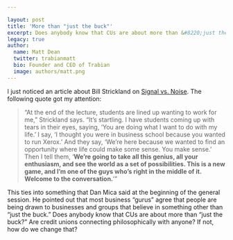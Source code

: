 ```yaml
---

layout: post
title: 'More than "just the buck"'
excerpt: Does anybody know that CUs are about more than &#8220;just the buck?&#8221;  Are credit unions connecting philosophically with anyone?  If not, how do we change that?
legacy: true
author:
  name: Matt Dean
  twitter: trabianmatt
  bio: Founder and CEO of Trabian
  image: authors/matt.png
---
```


<p>I just noticed an article about Bill Strickland on <a href="http://www.37signals.com/svn/archives2/bill_strickland_on_artists_and_entrepreneurs.php">Signal vs. Noise</a>.  The following quote got my attention:</p>
<blockquote>
<p>&#8220;At the end of the lecture, students are lined up wanting to work for me,&#8221; Strickland says. &#8220;It&#8217;s startling. I have students coming up with tears in their eyes, saying, &#8216;You are doing what I want to do with my life.&#8217; I say, &#8216;I thought you were in business school because you wanted to run Xerox.&#8217; And they say, &#8216;We&#8217;re here because we wanted to find an opportunity where life could make some sense. You make sense.&#8217; Then I tell them, &#8216;<strong>We&#8217;re going to take all this genius, all your enthusiasm, and see the world as a set of possibilities. This is a new game, and I&#8217;m one of the guys who&#8217;s right in the middle of it. Welcome to the conversation.</strong>&#8217;&#8221;</p>
</blockquote>
<p>This ties into something that Dan Mica said at the beginning of the general session.  He pointed out that most business &#8220;gurus&#8221; agree that people are being drawn to businesses and groups that believe in something other than &#8220;just the buck.&#8221;  Does anybody know that CUs are about more than &#8220;just the buck?&#8221;  Are credit unions connecting philosophically with anyone?  If not, how do we change that?</p>
